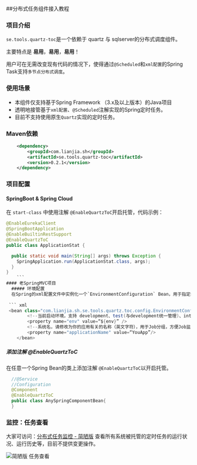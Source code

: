 ##分布式任务组件接入教程

### 项目介绍
`se.tools.quartz-toc`是一个依赖于 quartz 与 sqlserver的分布式调度组件。
  
主要特点是 **易用**，**易用**，**易用**！

用户可在无需改变现有代码的情况下，使得通过`@Scheduled`和`xml配置`的Spring Task支持`多节点分布式调度`。

### 使用场景
* 本组件仅支持基于Spring Framework （3.x及以上版本）的Java项目
* 透明地接管基于`xml配置`、`@Scheduled`注解实现的Spring定时任务。
* 目前不支持使用原生`Quartz`实现的定时任务。

### Maven依赖
```xml  
	<dependency>
		<groupId>com.lianjia.sh</groupId>
		<artifactId>se.tools.quartz-toc</artifactId>
		<version>0.2.1</version>
	</dependency>
```

### 项目配置
#### SpringBoot & Spring Cloud
在 `start-class` 中使用注解 `@EnableQuartzToC`开启托管，代码示例：
``` java
@EnableEurekaClient
@SpringBootApplication
@EnableBuiltinRestSupport
@EnableQuartzToC
public class ApplicationStat {

  public static void main(String[] args) throws Exception {
    SpringApplication.run(ApplicationStat.class, args);
  }
}
	```
#### 老SpringMVC项目
  ##### 环境配置
  在Spring的xml配置文件中实例化一个`EnvironmentConfiguration` Bean，用于指定组件运行的环境，以下为代码示例：
  
 ``` xml
 <bean class="com.lianjia.sh.se.tools.quartz.toc.config.EnvironmentConfiguration"> 
        <!--当前启动环境，支持 development、test(与development统一管理)、integration、production-->
        <property name="env" value=“${env}” /> 
        <!--系统名，请修改为你的应用有关的名称（英文字符），用于Job分组，方便Job监控和查看 -->
        <property name="applicationName" value=“YouApp”/>
    </bean>
 ```
  ##### 添加注解 @EnableQuartzToC
  在任意一个Spring Bean的类上添加注解 `@EnableQuartzToC`以开启托管。
  ``` java
    //@Service
    //Configuration
    @Component
    @EnableQuartzToC
    public class AnySpringComponentBean{
    }
  
  ```


### 监控：任务查看
大家可访问：[分布式任务监控 - 简陋版](http://10.22.15.2:19900/triggers "简陋版") 查看所有系统被托管的定时任务的运行状况、运行历史等，目前不提供变更操作。  
  
![简陋版 任务查看]({{book.imagePath}}/parts/chapter4/images/triggers_page.png)


